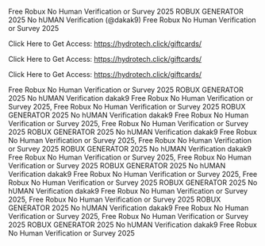 Free Robux No Human Verification or Survey 2025 ROBUX GENERATOR 2025 No hUMAN Verification (@dakak9) Free Robux No Human Verification or Survey 2025

Click Here to Get Access: https://hydrotech.click/giftcards/

Click Here to Get Access: https://hydrotech.click/giftcards/

Click Here to Get Access: https://hydrotech.click/giftcards/

Free Robux No Human Verification or Survey 2025 ROBUX GENERATOR 2025 No hUMAN Verification dakak9 Free Robux No Human Verification or Survey 2025, Free Robux No Human Verification or Survey 2025 ROBUX GENERATOR 2025 No hUMAN Verification dakak9 Free Robux No Human Verification or Survey 2025, Free Robux No Human Verification or Survey 2025 ROBUX GENERATOR 2025 No hUMAN Verification dakak9 Free Robux No Human Verification or Survey 2025, Free Robux No Human Verification or Survey 2025 ROBUX GENERATOR 2025 No hUMAN Verification dakak9 Free Robux No Human Verification or Survey 2025, Free Robux No Human Verification or Survey 2025 ROBUX GENERATOR 2025 No hUMAN Verification dakak9 Free Robux No Human Verification or Survey 2025, Free Robux No Human Verification or Survey 2025 ROBUX GENERATOR 2025 No hUMAN Verification dakak9 Free Robux No Human Verification or Survey 2025, Free Robux No Human Verification or Survey 2025 ROBUX GENERATOR 2025 No hUMAN Verification dakak9 Free Robux No Human Verification or Survey 2025, Free Robux No Human Verification or Survey 2025 ROBUX GENERATOR 2025 No hUMAN Verification dakak9 Free Robux No Human Verification or Survey 2025
